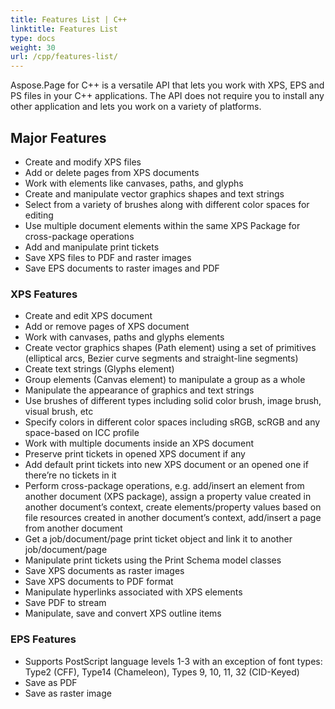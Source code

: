 ```yaml
---
title: Features List | C++
linktitle: Features List
type: docs
weight: 30
url: /cpp/features-list/
---
```


Aspose.Page for C++ is a versatile API that lets you work with XPS, EPS and PS files in your C++ applications. The API does not require you to install any other application and lets you work on a variety of platforms.
## **Major Features**
- Create and modify XPS files
- Add or delete pages from XPS documents
- Work with elements like canvases, paths, and glyphs
- Create and manipulate vector graphics shapes and text strings
- Select from a variety of brushes along with different color spaces for editing
- Use multiple document elements within the same XPS Package for cross-package operations
- Add and manipulate print tickets
- Save XPS files to PDF and raster images
- Save EPS documents to raster images and PDF 
### **XPS Features**
- Create and edit XPS document
- Add or remove pages of XPS document
- Work with canvases, paths and glyphs elements
- Create vector graphics shapes (Path element) using a set of primitives (elliptical arcs, Bezier curve segments and straight-line segments)
- Create text strings (Glyphs element)
- Group elements (Canvas element) to manipulate a group as a whole
- Manipulate the appearance of graphics and text strings
- Use brushes of different types including solid color brush, image brush, visual brush, etc
- Specify colors in different color spaces including sRGB, scRGB and any space-based on ICC profile
- Work with multiple documents inside an XPS document
- Preserve print tickets in opened XPS document if any
- Add default print tickets into new XPS document or an opened one if there’re no tickets in it
- Perform cross-package operations, e.g. add/insert an element from another document (XPS package), assign a property value created in another document’s context, create elements/property values based on file resources created in another document’s context, add/insert a page from another document
- Get a job/document/page print ticket object and link it to another job/document/page
- Manipulate print tickets using the Print Schema model classes
- Save XPS documents as raster images
- Save XPS documents to PDF format
- Manipulate hyperlinks associated with XPS elements
- Save PDF to stream
- Manipulate, save and convert XPS outline items
### **EPS Features**
- Supports PostScript language levels 1-3 with an exception of font types: Type2 (CFF), Type14 (Chameleon), Types 9, 10, 11, 32 (CID-Keyed)
- Save as PDF
- Save as raster image
